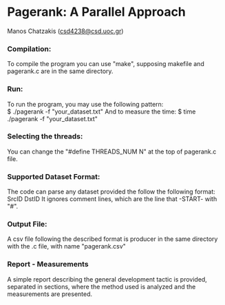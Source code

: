 # Pagerank: A Parallel Approach
Manos Chatzakis (csd4238@csd.uoc.gr)

### Compilation:
To compile the program you can use "make", supposing makefile and pagerank.c are in the same directory.

### Run:
To run the program, you may use the following pattern: \
$ ./pagerank -f "your_dataset.txt"
And to measure the time:
$ time ./pagerank -f "your_dataset.txt"

### Selecting the threads:
You can change the "#define THREADS_NUM N" at the top of pagerank.c file.

### Supported Dataset Format:
The code can parse any dataset provided the follow the following format:
SrcID DstID
It ignores comment lines, which are the line that -START- with "#".

### Output File:
A csv file following the described format is producer in the same directory with the .c file, with name "pagerank.csv"

### Report - Measurements
A simple report describing the general development tactic is provided, separated in sections, where the method used is analyzed and the measurements are presented.